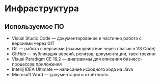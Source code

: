 # Инфраструктура

## Используемое ПО

- Visual Studio Code — документирование и частично работа с версиями через GIT
- Git — работа с версиями (взаимодействие через плагин в VS Code)
- GitHub — публикация версий, релизов, документации, таск-трекинг
- Visual Paradigm CE 16.2 — диаграммы для описания бизнесс-процессов приложения
- Intellij IDEA Ultimate — написание исходного кода на Java
- Microsoft Word — документация и отчётность
